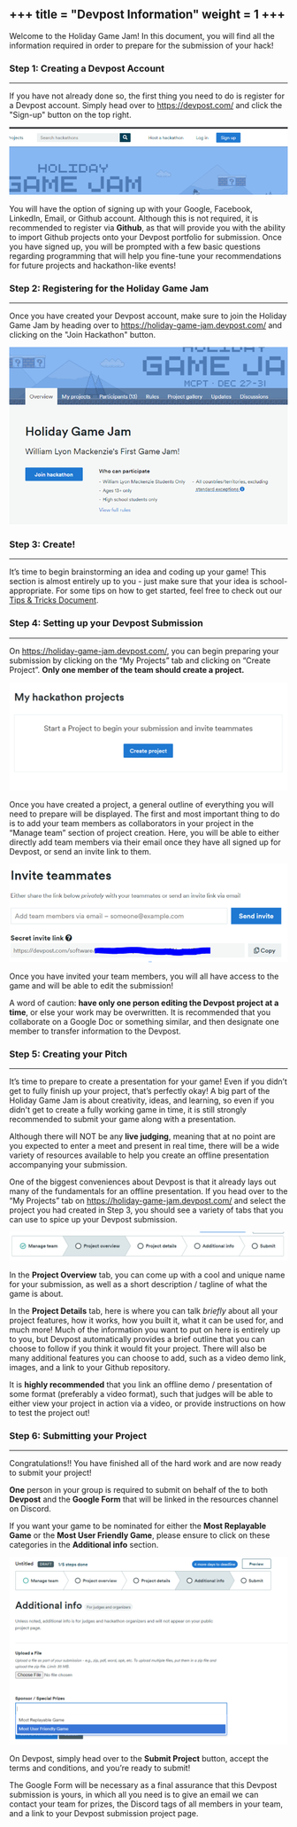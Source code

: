 +++
title = "Devpost Information"
weight = 1
+++
---
Welcome to the Holiday Game Jam! In this document, you will find all the information required in order to prepare for the submission of your hack!

### Step 1: Creating a Devpost Account
---
If you have not already done so, the first thing you need to do is register for a Devpost account. Simply head over to https://devpost.com/ and click the "Sign-up" button on the top right.

![Sign Up](/img/signup.PNG)

You will have the option of signing up with your Google, Facebook, LinkedIn, Email, or Github account. Although this is not required, it is recommended to register via **Github**, as that will provide you with the ability to import Github projects onto your Devpost portfolio for submission. Once you have signed up, you will be prompted with a few basic questions regarding programming that will help you fine-tune your recommendations for future projects and hackathon-like events!

### Step 2: Registering for the Holiday Game Jam
---

Once you have created your Devpost account, make sure to join the Holiday Game Jam by heading over to https://holiday-game-jam.devpost.com/ and clicking on the "Join Hackathon" button.

![Join Hackathon](/img/joinhackathon.PNG)

### Step 3: Create!
---

It’s time to begin brainstorming an idea and coding up your game! This section is almost entirely up to you - just make sure that your idea is school-appropriate. For some tips on how to get started, feel free to check out our [Tips & Tricks Document](/learning-2021/game-jam/resources/tips). 

### Step 4: Setting up your Devpost Submission
---

On https://holiday-game-jam.devpost.com/, you can begin preparing your submission by clicking on the “My Projects” tab and clicking on “Create Project”. **Only one member of the team should create a project.**

![Create Project](/img/projects.png)

Once you have created a project, a general outline of everything you will need to prepare will be displayed. The first and most important thing to do is to add your team members as collaborators in your project in the “Manage team” section of project creation. Here, you will be able to either directly add team members via their email once they have all signed up for Devpost, or send an invite link to them.

![Invite Teammates](/img/invite.png)

Once you have invited your team members, you will all have access to the game and will be able to edit the submission!


A word of caution: **have only one person editing the Devpost project at a time**, or else your work may be overwritten. It is recommended that you collaborate on a Google Doc or something similar, and then designate one member to transfer information to the Devpost.

### Step 5: Creating your Pitch
---

It’s time to prepare to create a presentation for your game! Even if you didn’t get to fully finish up your project, that’s perfectly okay! A big part of the Holiday Game Jam is about creativity, ideas, and learning, so even if you didn't get to create a fully working game in time, it is still strongly recommended to submit your game along with a presentation.


Although there will NOT be any **live judging**, meaning that at no point are you expected to enter a meet and present in real time, there will be a wide variety of resources available to help you create an offline presentation accompanying your submission.


One of the biggest conveniences about Devpost is that it already lays out many of the fundamentals for an offline presentation. If you head over to the “My Projects” tab on https://holiday-game-jam.devpost.com/ and select the project you had created in Step 3, you should see a variety of tabs that you can use to spice up your Devpost submission.

![Pitch Tabs](/img/pitchtab.png)

In the **Project Overview** tab, you can come up with a cool and unique name for your submission, as well as a short description / tagline of what the game is about.


In the **Project Details** tab, here is where you can talk *briefly* about all your project features, how it works, how you built it, what it can be used for, and much more! Much of the information you want to put on here is entirely up to you, but Devpost automatically provides a brief outline that you can choose to follow if you think it would fit your project. There will also be many additional features you can choose to add, such as a video demo link, images, and a link to your Github repository.


It is **highly recommended** that you link an offline demo / presentation of some format (preferably a video format), such that judges will be able to either view your project in action via a video, or provide instructions on how to test the project out!

### Step 6: Submitting your Project
---

Congratulations!! You have finished all of the hard work and are now ready to submit your project!

**One** person in your group is required to submit on behalf of the to both **Devpost** and the **Google Form** that will be linked in the resources channel on Discord.

If you want your game to be nominated for either the **Most Replayable Game** or the **Most User Friendly Game**, please ensure to click on these categories in the **Additional info** section.

![Additional Info](/img/optin.PNG)

On Devpost, simply head over to the **Submit Project** button, accept the terms and conditions, and you’re ready to submit!

The Google Form will be necessary as a final assurance that this Devpost submission is yours, in which all you need is to give an email we can contact your team for prizes, the Discord tags of all members in your team, and a link to your Devpost submission project page.